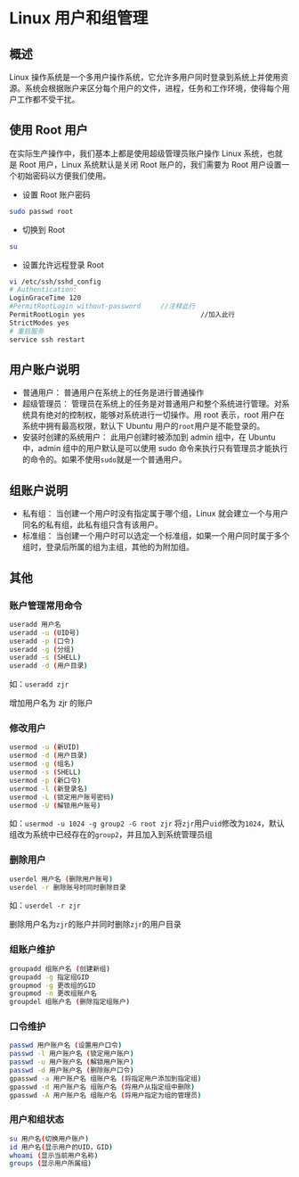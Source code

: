 # Linux 用户和组管理

## 概述
Linux 操作系统是一个多用户操作系统，它允许多用户同时登录到系统上并使用资源。系统会根据账户来区分每个用户的文件，进程，任务和工作环境，使得每个用户工作都不受干扰。

## 使用 Root 用户
在实际生产操作中，我们基本上都是使用超级管理员账户操作 Linux 系统，也就是 Root 用户，Linux 系统默认是关闭 Root 账户的，我们需要为 Root 用户设置一个初始密码以方便我们使用。

+ 设置 Root 账户密码
```sh
sudo passwd root
```

+ 切换到 Root
```sh
su
```

+ 设置允许远程登录 Root
```sh
vi /etc/ssh/sshd_config
# Authentication:
LoginGraceTime 120
#PermitRootLogin without-password     //注释此行
PermitRootLogin yes                             //加入此行
StrictModes yes
# 重启服务
service ssh restart
```

## 用户账户说明
+ 普通用户： 普通用户在系统上的任务是进行普通操作
+ 超级管理员： 管理员在系统上的任务是对普通用户和整个系统进行管理。对系统具有绝对的控制权，能够对系统进行一切操作。用 root 表示，root 用户在系统中拥有最高权限，默认下 Ubuntu 用户的`root`用户是不能登录的。
+ 安装时创建的系统用户： 此用户创建时被添加到 admin 组中，在 Ubuntu 中，admin 组中的用户默认是可以使用 sudo 命令来执行只有管理员才能执行的命令的。如果不使用`sudo`就是一个普通用户。

## 组账户说明

+ 私有组： 当创建一个用户时没有指定属于哪个组，Linux 就会建立一个与用户同名的私有组，此私有组只含有该用户。
+ 标准组： 当创建一个用户时可以选定一个标准组，如果一个用户同时属于多个组时，登录后所属的组为主组，其他的为附加组。


## 其他

### 账户管理常用命令
```sh
useradd 用户名
useradd -u (UID号)
useradd -p (口令)
useradd -g (分组)
useradd -s (SHELL)
useradd -d (用户目录)
```
如：`useradd zjr`

增加用户名为 zjr 的账户

### 修改用户
```sh
usermod -u (新UID)
usermod -d (用户目录)
usermod -g (组名)
usermod -s (SHELL)
usermod -p (新口令)
usermod -l (新登录名)
usermod -L (锁定用户账号密码)
usermod -U (解锁用户账号)
```
如：`usermod -u 1024 -g group2 -G root zjr`
将`zjr`用户`uid`修改为`1024`，默认组改为系统中已经存在的`group2`，并且加入到系统管理员组

### 删除用户
```sh
userdel 用户名 (删除用户账号)
userdel -r 删除账号时同时删除目录
```
如：`userdel -r zjr`

删除用户名为`zjr`的账户并同时删除`zjr`的用户目录

### 组账户维护
```sh
groupadd 组账户名 (创建新组)
groupadd -g 指定组GID
groupmod -g 更改组的GID
groupmod -n 更改组账户名
groupdel 组账户名 (删除指定组账户)
```

### 口令维护
```sh
passwd 用户账户名 (设置用户口令)
passwd -l 用户账户名 (锁定用户账户)
passwd -u 用户账户名 (解锁用户账户)
passwd -d 用户账户名 (删除账户口令)
gpasswd -a 用户账户名 组账户名 (将指定用户添加到指定组)
gpasswd -d 用户账户名 组账户名 (将用户从指定组中删除)
gpasswd -A 用户账户名 组账户名 (将用户指定为组的管理员)
```

### 用户和组状态
```sh
su 用户名(切换用户账户)
id 用户名(显示用户的UID，GID)
whoami (显示当前用户名称)
groups (显示用户所属组)
```